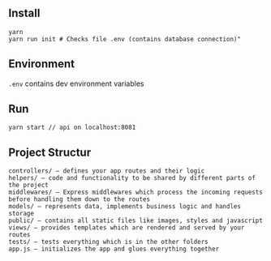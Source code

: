## Install

    yarn
    yarn run init # Checks file .env (contains database connection)"

## Environment

`.env` contains dev environment variables

## Run

    yarn start // api on localhost:8081

## Project Structur

    controllers/ – defines your app routes and their logic
    helpers/ – code and functionality to be shared by different parts of the project
    middlewares/ – Express middlewares which process the incoming requests before handling them down to the routes
    models/ – represents data, implements business logic and handles storage
    public/ – contains all static files like images, styles and javascript
    views/ – provides templates which are rendered and served by your routes
    tests/ – tests everything which is in the other folders
    app.js – initializes the app and glues everything together
   
